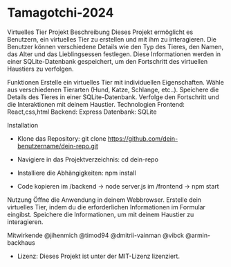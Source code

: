 # Tamagotchi-2024

Virtuelles Tier Projekt
Beschreibung
Dieses Projekt ermöglicht es Benutzern, ein virtuelles Tier zu erstellen und mit ihm zu interagieren. Die Benutzer können verschiedene Details wie den Typ des Tieres, den Namen, das Alter und das Lieblingsessen festlegen. Diese Informationen werden in einer SQLite-Datenbank gespeichert, um den Fortschritt des virtuellen Haustiers zu verfolgen.

Funktionen
Erstelle ein virtuelles Tier mit individuellen Eigenschaften.
Wähle aus verschiedenen Tierarten (Hund, Katze, Schlange, etc..).
Speichere die Details des Tieres in einer SQLite-Datenbank.
Verfolge den Fortschritt und die Interaktionen mit deinem Haustier.
Technologien
Frontend: React,css,html
Backend: Express
Datenbank: SQLite

Installation

- Klone das Repository:
  git clone https://github.com/dein-benutzername/dein-repo.git
  
 - Navigiere in das Projektverzeichnis:
  cd dein-repo
   
 - Installiere die Abhängigkeiten:
  npm install

- Code kopieren
  im /backend -> node server.js
  im /frontend -> npm start

Nutzung
Öffne die Anwendung in deinem Webbrowser.
Erstelle dein virtuelles Tier, indem du die erforderlichen Informationen im Formular eingibst.
Speichere die Informationen, um mit deinem Haustier zu interagieren.

Mitwirkende
@jihenmich
@timod94
@dmitrii-vainman
@vibck
@armin-backhaus


- Lizenz:
Dieses Projekt ist unter der MIT-Lizenz lizenziert.
